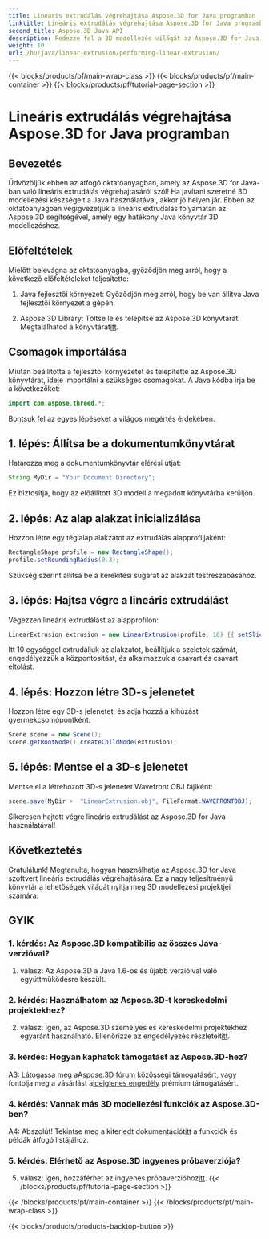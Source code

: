 ```yaml
---
title: Lineáris extrudálás végrehajtása Aspose.3D for Java programban
linktitle: Lineáris extrudálás végrehajtása Aspose.3D for Java programban
second_title: Aspose.3D Java API
description: Fedezze fel a 3D modellezés világát az Aspose.3D for Java segítségével. Tanulja meg a lineáris extrudálást erőfeszítés nélkül.
weight: 10
url: /hu/java/linear-extrusion/performing-linear-extrusion/
---
```


{{< blocks/products/pf/main-wrap-class >}}
{{< blocks/products/pf/main-container >}}
{{< blocks/products/pf/tutorial-page-section >}}

# Lineáris extrudálás végrehajtása Aspose.3D for Java programban

## Bevezetés

Üdvözöljük ebben az átfogó oktatóanyagban, amely az Aspose.3D for Java-ban való lineáris extrudálás végrehajtásáról szól! Ha javítani szeretné 3D modellezési készségeit a Java használatával, akkor jó helyen jár. Ebben az oktatóanyagban végigvezetjük a lineáris extrudálás folyamatán az Aspose.3D segítségével, amely egy hatékony Java könyvtár 3D modellezéshez.

## Előfeltételek

Mielőtt belevágna az oktatóanyagba, győződjön meg arról, hogy a következő előfeltételeket teljesítette:

1. Java fejlesztői környezet: Győződjön meg arról, hogy be van állítva Java fejlesztői környezet a gépén.

2.  Aspose.3D Library: Töltse le és telepítse az Aspose.3D könyvtárat. Megtalálhatod a könyvtárat[itt](https://releases.aspose.com/3d/java/).

## Csomagok importálása

Miután beállította a fejlesztői környezetet és telepítette az Aspose.3D könyvtárat, ideje importálni a szükséges csomagokat. A Java kódba írja be a következőket:

```java
import com.aspose.threed.*;
```

Bontsuk fel az egyes lépéseket a világos megértés érdekében.

## 1. lépés: Állítsa be a dokumentumkönyvtárat

Határozza meg a dokumentumkönyvtár elérési útját:

```java
String MyDir = "Your Document Directory";
```

Ez biztosítja, hogy az előállított 3D modell a megadott könyvtárba kerüljön.

## 2. lépés: Az alap alakzat inicializálása

Hozzon létre egy téglalap alakzatot az extrudálás alapprofiljaként:

```java
RectangleShape profile = new RectangleShape();
profile.setRoundingRadius(0.3);
```

Szükség szerint állítsa be a kerekítési sugarat az alakzat testreszabásához.

## 3. lépés: Hajtsa végre a lineáris extrudálást

Végezzen lineáris extrudálást az alapprofilon:

```java
LinearExtrusion extrusion = new LinearExtrusion(profile, 10) {{ setSlices(100); setCenter(true); setTwist(360); setTwistOffset(new Vector3(10, 0, 0));}};
```

Itt 10 egységgel extrudáljuk az alakzatot, beállítjuk a szeletek számát, engedélyezzük a központosítást, és alkalmazzuk a csavart és csavart eltolást.

## 4. lépés: Hozzon létre 3D-s jelenetet

Hozzon létre egy 3D-s jelenetet, és adja hozzá a kihúzást gyermekcsomópontként:

```java
Scene scene = new Scene();
scene.getRootNode().createChildNode(extrusion);
```

## 5. lépés: Mentse el a 3D-s jelenetet

Mentse el a létrehozott 3D-s jelenetet Wavefront OBJ fájlként:

```java
scene.save(MyDir +  "LinearExtrusion.obj", FileFormat.WAVEFRONTOBJ);
```

Sikeresen hajtott végre lineáris extrudálást az Aspose.3D for Java használatával!

## Következtetés

Gratulálunk! Megtanulta, hogyan használhatja az Aspose.3D for Java szoftvert lineáris extrudálás végrehajtására. Ez a nagy teljesítményű könyvtár a lehetőségek világát nyitja meg 3D modellezési projektjei számára.

## GYIK

### 1. kérdés: Az Aspose.3D kompatibilis az összes Java-verzióval?

1. válasz: Az Aspose.3D a Java 1.6-os és újabb verzióival való együttműködésre készült.

### 2. kérdés: Használhatom az Aspose.3D-t kereskedelmi projektekhez?

2. válasz: Igen, az Aspose.3D személyes és kereskedelmi projektekhez egyaránt használható. Ellenőrizze az engedélyezés részleteit[itt](https://purchase.aspose.com/buy).

### 3. kérdés: Hogyan kaphatok támogatást az Aspose.3D-hez?

 A3: Látogassa meg a[Aspose.3D fórum](https://forum.aspose.com/c/3d/18) közösségi támogatásért, vagy fontolja meg a vásárlást a[ideiglenes engedély](https://purchase.aspose.com/temporary-license/) prémium támogatásért.

### 4. kérdés: Vannak más 3D modellezési funkciók az Aspose.3D-ben?

 A4: Abszolút! Tekintse meg a kiterjedt dokumentációt[itt](https://reference.aspose.com/3d/java/) a funkciók és példák átfogó listájához.

### 5. kérdés: Elérhető az Aspose.3D ingyenes próbaverziója?

 5. válasz: Igen, hozzáférhet az ingyenes próbaverzióhoz[itt](https://releases.aspose.com/).
{{< /blocks/products/pf/tutorial-page-section >}}

{{< /blocks/products/pf/main-container >}}
{{< /blocks/products/pf/main-wrap-class >}}

{{< blocks/products/products-backtop-button >}}
